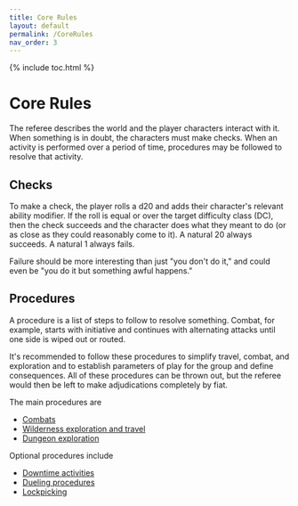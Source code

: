 ```yaml
---
title: Core Rules
layout: default
permalink: /CoreRules
nav_order: 3
---
```

{% include toc.html %}

# Core Rules

The referee describes the world and the player characters interact with it. When something is in doubt, the characters must make checks. When an activity is performed over a period of time, procedures may be followed to resolve that activity. 

## Checks

To make a check, the player rolls a d20 and adds their character's relevant ability modifier. If the roll is equal or over the target difficulty class (DC), then the check succeeds and the character does what they meant to do (or as close as they could reasonably come to it). A natural 20 always succeeds. A natural 1 always fails. 

Failure should be more interesting than just "you don't do it," and could even be "you do it but something awful happens."

## Procedures

A procedure is a list of steps to follow to resolve something. Combat, for example, starts with initiative and continues with alternating attacks until one side is wiped out or routed. 

It's recommended to follow these procedures to simplify travel, combat, and exploration and to establish parameters of play for the group and define consequences. All of these procedures can be thrown out, but the referee would then be left to make adjudications completely by fiat. 

The main procedures are 

- [Combats](combatround)
- [Wilderness exploration and travel](wildernesswatch)
- [Dungeon exploration](dungeonturn)

Optional procedures include 

- [Downtime activities](downtimecycle)
- [Dueling procedures](duelingbeats)
- [Lockpicking](Lockpicking)

